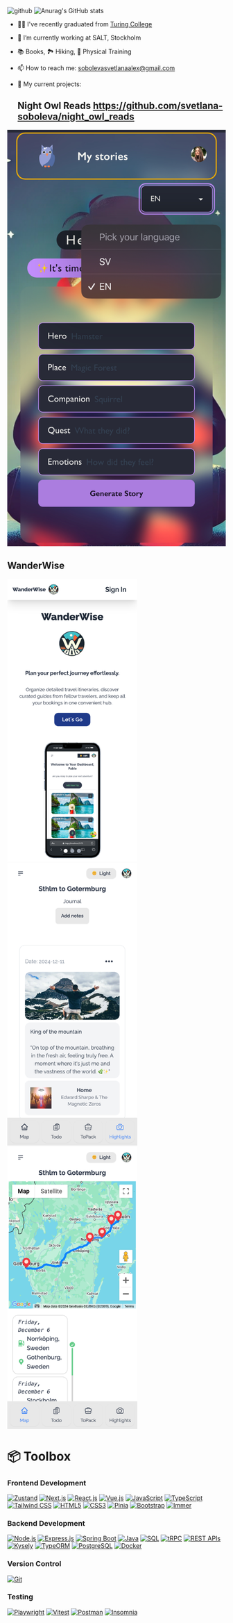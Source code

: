 

<!--
**svetlana-so/svetlana-so** is a ✨ _special_ ✨ repository because its `README.md` (this file) appears on your GitHub profile.

Here are some ideas to get you started:

- 🔭 I’m currently working on ...
- 🌱 I’m currently learning ...
- 👯 I’m looking to collaborate on ...
- 🤔 I’m looking for help with ...
- 💬 Ask me about ...
- 📫 How to reach me: ...
- 😄 Pronouns: ...
- ⚡ Fun fact: ...
-->
![github](/assets/github-header.png)
![Anurag's GitHub stats](https://github-readme-stats.vercel.app/api?username=svetlana-soboleva&show_icons=true&theme=radical)

- 👩‍🎓 I've recently graduated from [Turing College](www.turingcollege.com) 
- 🔭 I’m currently working at SALT, Stockholm
- 📚 Books, 🏞️ Hiking, 💪 Physical Training
- 📫 How to reach me: sobolevasvetlanaalex@gmail.com

- 🌱 My current projects:
  
  ## **Night Owl Reads** https://github.com/svetlana-soboleva/night_owl_reads
 <img src="/assets/night_owl_reads.jpg" alt="github" hight="50"/>

 ## **WanderWise**
  <img src="/assets/wanderWise.png" alt="github" width="300"/>
  <img src="/assets/iPhone-14-Pro-393x852 4.png" alt="github" width="300"/>
  <img src="/assets/iPhone-14-Pro-393x852 5.png" alt="github" width="300"/>
  
  
# 📦 Toolbox 

### **Frontend Development**  
[![Zustand](https://img.shields.io/badge/-Zustand-181717?logo=zustand&style=for-the-badge)](https://github.com/pmndrs/zustand)
[![Next.js](https://img.shields.io/badge/-Next.js-000000?logo=next.js&logoColor=white&style=for-the-badge)](https://nextjs.org/)
[![React.js](https://img.shields.io/badge/-React.js-61DAFB?logo=react&logoColor=white&style=for-the-badge)](https://reactjs.org/)
[![Vue.js](https://img.shields.io/badge/-Vue.js-4FC08D?logo=vue.js&logoColor=white&style=for-the-badge)](https://vuejs.org/)
[![JavaScript](https://img.shields.io/badge/-JavaScript-F7DF1E?logo=javascript&logoColor=black&style=for-the-badge)](https://developer.mozilla.org/en-US/docs/Web/JavaScript)
[![TypeScript](https://img.shields.io/badge/-TypeScript-007ACC?logo=typescript&logoColor=white&style=for-the-badge)](https://www.typescriptlang.org/)
[![Tailwind CSS](https://img.shields.io/badge/-Tailwind%20CSS-38B2AC?logo=tailwind-css&logoColor=white&style=for-the-badge)](https://tailwindcss.com/)
[![HTML5](https://img.shields.io/badge/-HTML5-E34F26?logo=html5&logoColor=white&style=for-the-badge)](https://developer.mozilla.org/en-US/docs/Web/HTML)
[![CSS3](https://img.shields.io/badge/-CSS3-1572B6?logo=css3&logoColor=white&style=for-the-badge)](https://developer.mozilla.org/en-US/docs/Web/CSS)
[![Pinia](https://img.shields.io/badge/-Pinia-42b883?logo=pinia&style=for-the-badge)](https://pinia.vuejs.org/)
[![Bootstrap](https://img.shields.io/badge/-Bootstrap-7952B3?logo=bootstrap&logoColor=white&style=for-the-badge)](https://getbootstrap.com/)
[![Immer](https://img.shields.io/badge/-Immer-00E7C3?logo=immer&logoColor=white&style=for-the-badge)](https://immerjs.github.io/immer/)

### **Backend Development**  
[![Node.js](https://img.shields.io/badge/-Node.js-339933?logo=node.js&logoColor=white&style=for-the-badge)](https://nodejs.org/)
[![Express.js](https://img.shields.io/badge/-Express.js-000000?logo=express&logoColor=white&style=for-the-badge)](https://expressjs.com/)
[![Spring Boot](https://img.shields.io/badge/-Spring%20Boot-6DB33F?logo=spring-boot&logoColor=white&style=for-the-badge)](https://spring.io/projects/spring-boot)
[![Java](https://img.shields.io/badge/-Java-007396?logo=java&logoColor=white&style=for-the-badge)](https://www.java.com/)
[![SQL](https://img.shields.io/badge/-SQL-4479A1?logo=postgresql&style=for-the-badge)](https://en.wikipedia.org/wiki/SQL)
[![tRPC](https://img.shields.io/badge/-tRPC-2596be?logo=trpc&style=for-the-badge)](https://trpc.io/)
[![REST APIs](https://img.shields.io/badge/-REST%20APIs-02569B?logo=swagger&logoColor=white&style=for-the-badge)](https://restfulapi.net/)
[![Kysely](https://img.shields.io/badge/-Kysely-00897B?logo=kysely&style=for-the-badge)](https://kysely.dev/)
[![TypeORM](https://img.shields.io/badge/-TypeORM-9B9B9B?logo=typeorm&style=for-the-badge)](https://typeorm.io/)
[![PostgreSQL](https://img.shields.io/badge/-PostgreSQL-4169E1?logo=postgresql&logoColor=white&style=for-the-badge)](https://www.postgresql.org/)
[![Docker](https://img.shields.io/badge/-Docker-2496ED?logo=docker&logoColor=white&style=for-the-badge)](https://www.docker.com/)

### **Version Control**  
[![Git](https://img.shields.io/badge/-Git-F05032?logo=git&logoColor=white&style=for-the-badge)](https://git-scm.com/)

### **Testing**  
[![Playwright](https://img.shields.io/badge/-Playwright-2C2C2C?logo=playwright&logoColor=white&style=for-the-badge)](https://playwright.dev/)
[![Vitest](https://img.shields.io/badge/-Vitest-6E9F30?logo=vitest&logoColor=white&style=for-the-badge)](https://vitest.dev/)
[![Postman](https://img.shields.io/badge/-Postman-FF6C37?logo=postman&logoColor=white&style=for-the-badge)](https://www.postman.com/)
[![Insomnia](https://img.shields.io/badge/-Insomnia-5849BE?logo=insomnia&logoColor=white&style=for-the-badge)](https://insomnia.rest/)
